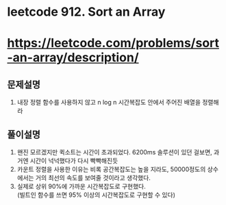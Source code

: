 # leetcode 912. Sort an Array
# https://leetcode.com/problems/sort-an-array/description/

## 문제설명
1. 내장 정렬 함수를 사용하지 않고 n log n 시간복잡도 안에서 주어진 배열을 정렬해라

## 풀이설명
1. 왠진 모르겠지만 퀵소트는 시간이 초과되었다. 6200ms 솔루션이 있던 걸보면, 과거엔 시간이 넉넉했다가 다시 빡빡해진듯
2. 카운트 정렬을 사용한 이유는 비록 공간복잡도는 높을 지라도, 50000정도의 상수에서는 거의 최선의 속도를 보여줄 것이라고 생각했다.
3. 실제로 상위 90%에 가까운 시간복잡도로 구현했다.     
        (빌트인 함수를 쓰면 95% 이상의 시간복잡도로 구현할 수 있다)